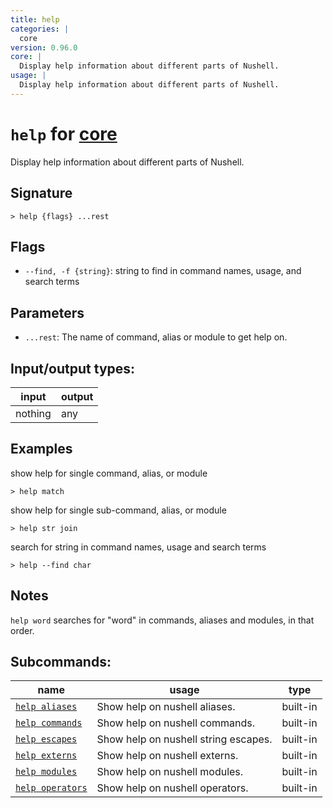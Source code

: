 ```yaml
---
title: help
categories: |
  core
version: 0.96.0
core: |
  Display help information about different parts of Nushell.
usage: |
  Display help information about different parts of Nushell.
---
```

<!-- This file is automatically generated. Please edit the command in https://github.com/nushell/nushell instead. -->

# `help` for [core](/commands/categories/core.md)

<div class='command-title'>Display help information about different parts of Nushell.</div>

## Signature

```> help {flags} ...rest```

## Flags

 -  `--find, -f {string}`: string to find in command names, usage, and search terms

## Parameters

 -  `...rest`: The name of command, alias or module to get help on.


## Input/output types:

| input   | output |
| ------- | ------ |
| nothing | any    |

## Examples

show help for single command, alias, or module
```nu
> help match

```

show help for single sub-command, alias, or module
```nu
> help str join

```

search for string in command names, usage and search terms
```nu
> help --find char

```

## Notes
`help word` searches for "word" in commands, aliases and modules, in that order.

## Subcommands:

| name                                                 | usage                                | type     |
| ---------------------------------------------------- | ------------------------------------ | -------- |
| [`help aliases`](/commands/docs/help_aliases.md)     | Show help on nushell aliases.        | built-in |
| [`help commands`](/commands/docs/help_commands.md)   | Show help on nushell commands.       | built-in |
| [`help escapes`](/commands/docs/help_escapes.md)     | Show help on nushell string escapes. | built-in |
| [`help externs`](/commands/docs/help_externs.md)     | Show help on nushell externs.        | built-in |
| [`help modules`](/commands/docs/help_modules.md)     | Show help on nushell modules.        | built-in |
| [`help operators`](/commands/docs/help_operators.md) | Show help on nushell operators.      | built-in |